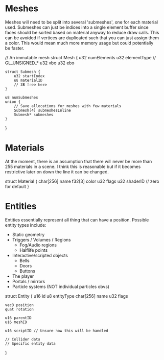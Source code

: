Meshes
======
Meshes will need to be split into several 'submeshes', one for each material used.
Submeshes can just be indices into a single element buffer since faces
should be sorted based on material anyway to reduce draw calls.
This can be avoided if vertices are duplicated such that you can just assign them a color.
This would mean much more memory usage but could potentially be faster.

// An immutable mesh
struct Mesh {
	u32 numElements
	u32 elementType // GL_UNSIGNED_*
	u32 vbo
	u32 ebo

	struct Submesh {
		u32 startIndex
		u8 materialID
		// 3B free here
	}

	u8 numSubmeshes
	union {
		// Save allocations for meshes with few materials
		Submesh[4] submeshesInline
		Submesh* submeshes
	}
}

Materials
=========
At the moment, there is an assumption that there will never be more than 255 materials in a scene.
I think this is reasonable but if it becomes restrictive later on down the line it can be changed.

struct Material {
	char[256] name
	f32[3] color
	u32 flags
	u32 shaderID // zero for default
}


Entities
========
Entities essentially represent all thing that can have a position.
Possible entity types include:
- Static geometry
- Triggers / Volumes / Regions
	- Fog/Audio regions
	- Halflife points
- Interactive/scripted objects
	- Bells
	- Doors
	- Buttons
- The player
- Portals / mirrors
- Particle systems (NOT individual particles obvs)

struct Entity {
	u16 id
	u8 entityType
	char[256] name
	u32 flags

	vec3 position
	quat rotation

	u16 parentID
	u16 meshID

	u16 scriptID // Unsure how this will be handled

	// Collider data
	// Specific entity data
}